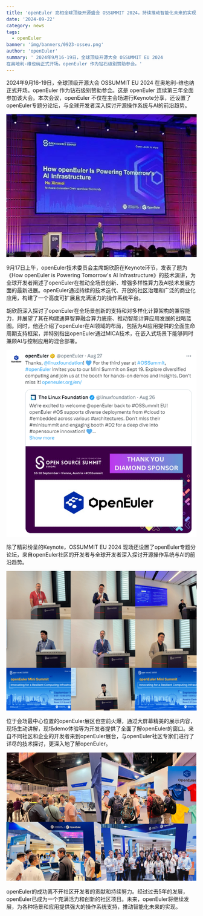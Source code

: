 ```yaml
---
title: 'openEuler 亮相全球顶级开源盛会 OSSUMMIT 2024，持续推动智能化未来的实现'
date: '2024-09-22'
category: news
tags:
  - openEuler
banner: 'img/banners/0923-osseu.png'
author: 'openEuler'
summary: ' 2024年9月16-19日，全球顶级开源大会 OSSUMMIT EU 2024
在奥地利-维也纳正式开场。openEuler 作为钻石级别赞助参会。'
---
```




2024年9月16-19日，全球顶级开源大会 OSSUMMIT EU 2024
在奥地利-维也纳正式开场。openEuler 作为钻石级别赞助参会。这是 openEuler
连续第三年全面参加该大会。本次会议，openEuler
不仅在主会场进行Keynote分享，还设置了openEuler专题分论坛，与全球开发者深入探讨开源操作系统与AI的前沿趋势。


![image2](./media/image2.jpeg)



9月17日上午，openEuler技术委员会主席胡欣蔚在Keynote环节，发表了题为《How
openEuler is Powering Tomorrow\'s AI
Infrastructure》的技术演讲，为全球开发者阐述了openEuler在推动全场景创新、增强多样性算力及AI技术发展方面的最新进展。openEuler通过持续的技术迭代、开放的社区治理和广泛的商业化应用，构建了一个高度可扩展且充满活力的操作系统平台。

胡欣蔚深入探讨了openEuler在全场景创新的支持和对多样化计算架构的兼容能力，并展望了其在构建通算智算融合算力底座、推动智能计算应用发展的战略蓝图。同时，他还介绍了openEuler在AI领域的布局，包括为AI应用提供的全面生命周期支持框架，并特别指出openEuler通过MICA技术，在嵌入式场景下能够同时兼顾AI与控制应用的混合部署。


![image2](./media/image1.png)



除了精彩纷呈的Keynote，OSSUMMIT EU 2024
现场还设置了openEuler专题分论坛，来自openEuler社区的开发者与全球开发者深入探讨开源操作系统与AI的前沿趋势。


![image2](./media/image3.png)



位于会场最中心位置的openEuler展区也空前火爆，通过大屏幕精美的展示内容，现场生动讲解，现场demo体验等为开发者提供了全面了解openEuler的窗口。来自不同社区和企业的开发者来到openEuler展台，与openEuler社区专家们进行了详尽的技术探讨，更深入地了解openEuler。


![image2](./media/image4.png)



openEuler的成功离不开社区开发者的贡献和持续努力。经过过去5年的发展，openEuler已成为一个充满活力和创新的社区项目。未来，openEuler将继续发展，为各种场景和应用提供强大的操作系统支持，推动智能化未来的实现。
